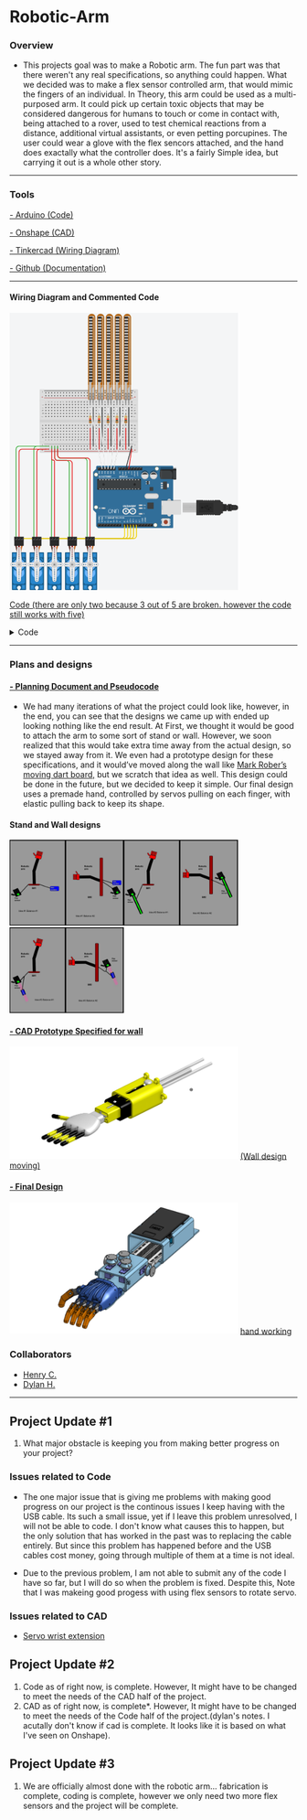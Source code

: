 # Robotic-Arm

### Overview

- This projects goal was to make a Robotic arm. The fun part was that there weren't any real specifications, so anything could happen. What we decided was to make a flex sensor controlled arm, that would mimic the fingers of an individual. In Theory, this arm could be used as a multi-purposed arm. It could pick up certain toxic objects that may be considered dangerous for humans to touch or come in contact with, being attached to a rover, used to test chemical reactions from a distance, additional virtual assistants, or even petting porcupines. The user could wear a glove with the flex sencors attached, and the hand does exactally what the controller does. It's a fairly Simple idea, but carrying it out is a whole other story.

_________________________________________________________________________________________________________________________________________________________________________

### Tools

 [- Arduino (Code)](https://www.arduino.cc/en/software)
 
 [- Onshape (CAD)](https://www.onshape.com/en/)
 
 [ - Tinkercad (Wiring Diagram)](https://www.tinkercad.com/)
 
 [ - Github (Documentation)](https://github.com/)
 
 ________________________________________________________________________________________________________________________________________________________________________
 
 #### Wiring Diagram and Commented Code

<img src="Screenshot%20(3).png?raw=true" width="400">

[Code (there are only two because 3 out of 5 are broken. however the code still works with five)](https://drive.google.com/file/d/16vUKTdU-LGm613mKrdmvg-yJmQ_zKxg0/view?usp=sharing)

<details><summary>Code</summary>
 
``` arduino
#include <Servo.h>

Servo servo1;
Servo servo2;
Servo servo3;
Servo servo4;
Servo servo5;

int flex1 = A0;
int flex2 = A1;
int flex3 = A2;
int flex4 = A3;
int flex5 = A4;

void setup()
{
  Serial.begin(9600);
  
  servo1.attach(8);
  servo2.attach(9);
  servo3.attach(10);
  servo4.attach(11);
  servo5.attach(12);
}

void loop()
{
  int flexValue1;
  int flexValue2;
  int flexValue3;
  int flexValue4;
  int flexValue5;
  int servoPosition1;
  int servoPosition2;
  int servoPosition3;
  int servoPosition4;
  int servoPosition5;

  flexValue1 = analogRead(flex1);
  flexValue2 = analogRead(flex2);
  flexValue3 = analogRead(flex3);
  flexValue4 = analogRead(flex4);
  flexValue5 = analogRead(flex5);

  servoPosition1 = map(flexValue1, 600, 800, 0, 180);
  servoPosition1 = constrain(servoPosition1, 0, 180);
  servoPosition2 = map(flexValue2, 600, 800, 0, 180);
  servoPosition2 = constrain(servoPosition2, 0, 180);
  servoPosition3 = map(flexValue3, 600, 800, 0, 180);
  servoPosition3 = constrain(servoPosition3, 0, 180);
  servoPosition4 = map(flexValue4, 600, 800, 0, 180);
  servoPosition4 = constrain(servoPosition4, 0, 180);
  servoPosition5 = map(flexValue5, 600, 800, 0, 180);
  servoPosition5 = constrain(servoPosition5, 0, 180);

  servo1.write(servoPosition1);
  servo2.write(servoPosition2);
  servo3.write(servoPosition3);
  servo4.write(servoPosition4);
  servo5.write(servoPosition5);

  delay(100);
  }
```

</details>
 
_________________________________________________________________________________________________________________________________________________________________________

### Plans and designs

#### [- Planning Document and Pseudocode](https://docs.google.com/document/d/1A5yr3gwvPFNczzGg2IPSaRJFIutgpFQ-Hbp36jQhLAk/edit?usp=sharing)

- We had many iterations of what the project could look like, however, in the end, you can see that the designs we came up with ended up looking nothing like the end result. At First, we thought it would be good to attach the arm to some sort of stand or wall. However, we soon realized that this would take extra time away from the actual design, so we stayed away from it. We even had a prototype design for these specifications, and it would’ve moved along the wall like [Mark Rober’s moving dart board,](https://www.youtube.com/watch?v=MHTizZ_XcUM) but we scratch that idea as well. This design could be done in the future, but we decided to keep it simple. Our final design uses a premade hand, controlled by servos pulling on each finger, with elastic pulling back to keep its shape.

#### Stand and Wall designs
<img src="Idea%231's.jpg?raw=true" width="200"><img src="Idea%232's.jpg?raw=true" width="200"><img src="Idea%233's.jpg?raw=true" width="200">

#### [- CAD Prototype Specified for wall ](https://cvilleschools.onshape.com/documents/bb650a5758ea41f57e61b52f/w/1ee44fa1089f16d3b393ba3a/e/24473f01d90508c6ebd4ea05)

<img src="Screenshot%202021-06-09%202.15.11%20PM.png?raw=true" width="400"> [(Wall design moving)](https://drive.google.com/file/d/1KeHIvSfq9kleZb0yazV1TSGmkmo0Zmrf/view?usp=sharing)

#### [- Final Design](https://cvilleschools.onshape.com/documents/e2edc0296736b251a4e3fe74/w/817a81a4a4728dc8bb2cad43/e/76581a513e1b4ba1cefbcda2)

<img src="Screenshot%202021-05-03%2011.10.20%20AM.png?raw=true" width="400"> [hand working](https://drive.google.com/file/d/125KFlFFFpU-OIzBG-1Z3dFMdSSbtWHqi/view?usp=sharing)


### Collaborators

- [Henry C.](https://github.com/hcoyle91)
- [Dylan H.](https://github.com/OstrichIsYum)

________________________________________________________________________________________________________________________________________________________________________

## Project Update #1

1. What major obstacle is keeping you from making better progress on your project?

### Issues related to Code

- The one major issue that is giving me problems with making good progress on our project is the continous issues I keep having with the USB cable. Its such a small issue, yet if I leave this problem unresolved, I will not be able to code. I don't know what causes this to happen, but the only solution that has worked in the past was to replacing the cable entirely. But since this problem has happened before and the USB cables cost money, going through multiple of them at a time is not ideal. 

- Due to the previous problem, I am not able to submit any of the code I have so far, but I will do so when the problem is fixed. Despite this, Note that I was makeing good progess with using flex sensors to rotate servo.

### Issues related to CAD
- [Servo wrist extension](https://cvilleschools.onshape.com/documents/e2edc0296736b251a4e3fe74/w/817a81a4a4728dc8bb2cad43/e/ad8df5c5b138ea41852755f6)


## Project Update #2

1. Code as of right now, is complete. However, It might have to be changed to meet the needs of the CAD half of the project.
2. CAD as of right now, is complete*. However, It might have to be changed to meet the needs of the Code half of the project.(dylan's notes. I acutally don't know if cad is complete. It looks like it is based on what I've seen on Onshape).


## Project Update #3

1. We are officially almost done with the robotic arm... fabrication is complete, coding is complete, however we only need two more flex sensors and the project will be complete.

